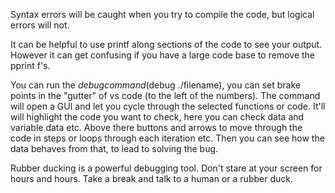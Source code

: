 Syntax errors will be caught when you try to compile the code, but logical errors will not. 

It can be helpful to use printf along sections of the code to see your output.
However it can get confusing if you have a large code base to remove the pprint f's.

You can run the $debug command ($debug ./filename), you can set brake points in the "gutter" of vs code (to the left of the numbers).
The command will open a GUI and let you cycle through the selected functions or code.
It'll will highlight the code you want to check, here you can check data and variable data etc.
Above there buttons and arrows to move through the code in steps or loops through each iteration etc. Then you can see how the data behaves from that, to lead to solving the bug.

Rubber ducking is a powerful debugging tool. Don't stare at your screen for hours and hours. Take a break and talk to a human or a rubber duck.